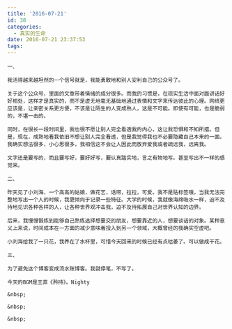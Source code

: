 ```yaml
---
title: '2016-07-21'
id: 38
categories:
  - 真实的生命
date: 2016-07-21 23:37:53
tags:
---
```



	一、

	我活得越来越坦然的一个信号就是，我能勇敢地和别人安利自己的公众号了。

	关于这个公众号，里面的文章带着情绪的成分很多。而我的习惯是，在现实生活中面对面讲话好好相处，这样才是真实的，而不是虚无地毫无基础地通过表情和文字来传达彼此的心理。网络更应该是，让亲密关系更方便，不该是让陌生的人变成熟人，这是不可能。即使有可能，也是脆弱的，不堪一击的。

	同时，在很长一段时间里，我也很不愿让别人完全看透我的内心，这让我恐惧和不知所措。但是，现在，成熟地看我依旧不想让别人完全看透，但是我觉得我也不必要隐藏自己本来的一面。我确实想法很多，小心思很多，我相信这不会让人因此而放弃爱我或者疏远我，远离我。

	文字还是要写的，而且要写好，要好好写，要认真踏实地，言之有物地写。甚至写出不一样的感觉来。

	二、

	昨天见了小刘海，一个高高的姑娘，做花艺，话唠，拉拉，可爱。我不是贴标签哦，当我无法完整地写出一个人的时候，我更倾向于记录一些特征。大学的时候，我就像海绵吸水一样，迫不及待地见识各种各样的人，让各种世界观冲击我，迫不及待拓展自己对世界认知的边界。

	后来，我慢慢锻炼到能够自己熟练选择想要交的朋友，想要靠近的人，想要谈话的对象。某种意义上来说，时间成本在一方面的减少意味着投入到另一个领域，大概曾经的我确实空虚吧。

	小刘海给我了一只花，我养在了水杯里，可惜今天回来的时候已经有点枯萎了。可以做成干花。

	三、

	为了避免这个博客变成流水账博客。我就停笔，不写了。

	今天的BGM是王菲《矜持》。Nighty

	&nbsp;

	&nbsp;

	&nbsp;

